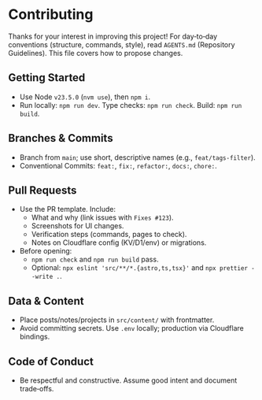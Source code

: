 # Contributing

Thanks for your interest in improving this project! For day‑to‑day conventions (structure, commands, style), read `AGENTS.md` (Repository Guidelines). This file covers how to propose changes.

## Getting Started
- Use Node `v23.5.0` (`nvm use`), then `npm i`.
- Run locally: `npm run dev`. Type checks: `npm run check`. Build: `npm run build`.

## Branches & Commits
- Branch from `main`; use short, descriptive names (e.g., `feat/tags-filter`).
- Conventional Commits: `feat:`, `fix:`, `refactor:`, `docs:`, `chore:`.

## Pull Requests
- Use the PR template. Include:
  - What and why (link issues with `Fixes #123`).
  - Screenshots for UI changes.
  - Verification steps (commands, pages to check).
  - Notes on Cloudflare config (KV/D1/env) or migrations.
- Before opening:
  - `npm run check` and `npm run build` pass.
  - Optional: `npx eslint 'src/**/*.{astro,ts,tsx}'` and `npx prettier --write .`.

## Data & Content
- Place posts/notes/projects in `src/content/` with frontmatter.
- Avoid committing secrets. Use `.env` locally; production via Cloudflare bindings.

## Code of Conduct
- Be respectful and constructive. Assume good intent and document trade‑offs.
